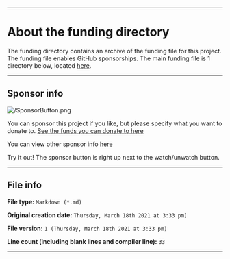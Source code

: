 
***

# About the funding directory

The funding directory contains an archive of the funding file for this project. The funding file enables GitHub sponsorships. The main funding file is 1 directory below, located [here](/.github/FUNDING.yml).

***

## Sponsor info

![/SponsorButton.png](/SponsorButton.png)

You can sponsor this project if you like, but please specify what you want to donate to. [See the funds you can donate to here](https://github.com/seanpm2001/Sponsor-info/tree/main/For-sponsors)

You can view other sponsor info [here](https://github.com/seanpm2001/Sponsor-info/)

Try it out! The sponsor button is right up next to the watch/unwatch button.

***

## File info

**File type:** `Markdown (*.md)`

**Original creation date:** `Thursday, March 18th 2021 at 3:33 pm)`

**File version:** `1 (Thursday, March 18th 2021 at 3:33 pm)`

**Line count (including blank lines and compiler line):** `33`

***